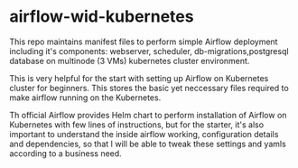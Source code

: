# airflow-wid-kubernetes
This repo maintains manifest files to perform simple Airflow deployment including it's components: webserver, scheduler, db-migrations,postgresql database on  multinode (3 VMs) kubernetes cluster environment.

This is very helpful for the start with setting up Airflow on Kubernetes cluster for beginners. This stores the basic yet neccessary files required to make airflow running on the Kubernetes.

Th official Airflow provides Helm chart to perform installation of Airflow on Kubernetes with few lines of instructions, but for the starter, it's also important to understand the inside airflow working, configuration details and dependencies, so that I will be able to tweak these settings and yamls according to a business need.

